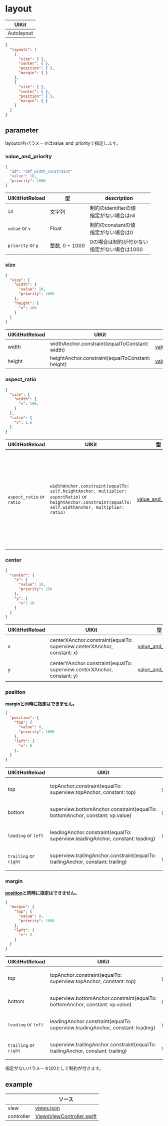 # layout

| UIKit |
| ---- |
| Autolayout |

```json
{
  "layouts": [
    {
      "size": { },
      "center": { },
      "position": { },
      "margin": { }
    },
    {
      "size": { },
      "center": { },
      "position": { },
      "margin": { }
    }
  ]
}
```

## parameter

layoutの各パラメータはvalue_and_priorityで指定します。

### value_and_priority

```json
{
  "id": "def_width_constraint"
  "value": 10,
  "priority": 1000
}
```

|  UIKitHotReload | 型 | description |
| ---- | ---- | ---- |
| `id` | 文字列 | 制約のidentifierの値 <br> 指定がない場合はnil |
| `value` or `v` | Float | 制約のconstantの値 <br> 指定がない場合は0 |
| `priority` or `p` | 整数, 0 ~ 1000 | 0の場合は制約が付かない <br> 指定がない場合は1000 |

### size

```json
{
  "size": {
    "width": {
      "value": 10,
      "priority": 1000
    },
    "height": {
      "v": 100
    }
  }
}
```

|  UIKitHotReload | UIKit  | 型 | description |
| ---- | ---- | ---- | ---- |
| width | widthAnchor.constraint(equalToConstant: width) | [value_and_priority](#value_and_priority) | |
| height | heightAnchor.constraint(equalToConstant: height) | [value_and_priority](#value_and_priority) | |

### aspect_ratio

```json
{
  "size": {
    "width": {
      "v": 100,
    }
  },
  "ratio": {
    "v": 1.6
  }
}
```

|  UIKitHotReload | UIKit  | 型 | description |
| ---- | ---- | ---- | ---- |
| `aspect_ratio` or `ratio` | `widthAnchor.constraint(equalTo: self.heightAnchor, multiplier: aspectRatio)` or `heightAnchor.constraint(equalTo: self.widthAnchor, multiplier: ratio)` | [value_and_priority](#value_and_priority) | [size](#size)の制約で`width`か`height`の一方を設定し、それに対する比率になる。`width`と`height`の両方が設定されている場合は反応しない |

### center

```json
{
  "center": {
    "x": {
      "value": 10,
      "priority": 250
    },
    "y": {
      "v": 10
    }
  }
}
```

|  UIKitHotReload | UIKit  | 型 | description |
| ---- | ---- | ---- | ---- |
| x | centerXAnchor.constraint(equalTo: superview.centerXAnchor, constant: x) | [value_and_priority](#value_and_priority) | superviewに対する制約 |
| y | centerYAnchor.constraint(equalTo: superview.centerXAnchor, constant: y) | [value_and_priority](#value_and_priority) | superviewに対する制約 |

### position
__[margin](#Margin)と同時に指定はできません。__

```json
{
  "position": {
    "top": {
      "value": 0,
      "priority": 1000
    },
    "left": {
      "v": 0
    },
  }
}
```

|  UIKitHotReload | UIKit  | 型 | description |
| ---- | ---- | ---- | ---- |
| top | topAnchor.constraint(equalTo: superview.topAnchor, constant: top) | [value_and_priority](#value_and_priority) | superviewに対する制約 |
| bottom | superview.bottomAnchor.constraint(equalTo: bottomAnchor, constant: vp.value) | [value_and_priority](#value_and_priority) | superviewに対する制約 |
| `leading` or `left` | leadingAnchor.constraint(equalTo: superview.leadingAnchor, constant: leading) | [value_and_priority](#value_and_priority) | superviewに対する制約 |
| `trailing` or `right` | superview.trailingAnchor.constraint(equalTo: trailingAnchor, constant: trailing) | [value_and_priority](#value_and_priority) | superviewに対する制約 |

### margin
__[position](#Position)と同時に指定はできません。__

```json
{
  "margin": {
    "top": {
      "value": 0,
      "priority": 1000
    },
    "left": {
      "v": 0
    }
  }
}
```

|  UIKitHotReload | UIKit  | 型 | description |
| ---- | ---- | ---- | ---- |
| top | topAnchor.constraint(equalTo: superview.topAnchor, constant: top) | [value_and_priority](#value_and_priority) | superviewに対する制約 |
| bottom | superview.bottomAnchor.constraint(equalTo: bottomAnchor, constant: vp.value) | [value_and_priority](#value_and_priority) | superviewに対する制約 |
| `leading` or `left` | leadingAnchor.constraint(equalTo: superview.leadingAnchor, constant: leading) | [value_and_priority](#value_and_priority) | superviewに対する制約 |
| `trailing` or `right` | superview.trailingAnchor.constraint(equalTo: trailingAnchor, constant: trailing) | [value_and_priority](#value_and_priority) | superviewに対する制約 |

指定がないパラメータは0として制約が付きます。

## example

| | ソース |
| ---- | ---- | 
| view | [views.json](../Example/UIKitHotReload/views/views.json) |
| controller | [ViewsViewController.swift](../Example/UIKitHotReload/ViewController/ViewsViewController.swift) |

